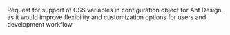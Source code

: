 Request for support of CSS variables in configuration object for Ant Design, as it would improve flexibility and customization options for users and development workflow.
